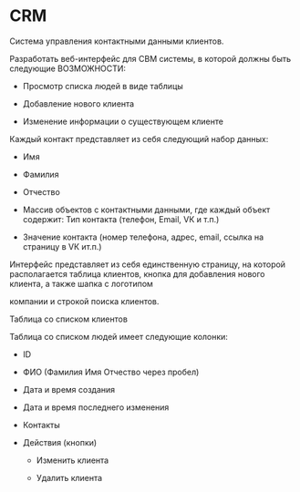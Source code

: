 # CRM

Система управления контактными
данными клиентов.

Разработать веб-интерфейс для СВМ системы, в которой должны быть следующие
ВОЗМОЖНОСТИ:

+ Просмотр списка людей в виде таблицы
+ Добавление нового клиента

+ Изменение информации о существующем клиенте

Каждый контакт представляет из себя следующий набор данных:

+ Имя

+ Фамилия

+ Отчество

+ Массив объектов с контактными данными, где каждый объект содержит:
   Тип контакта (телефон, Email, VК и т.п.)

+ Значение контакта (номер телефона, адрес, email, ссылка на страницу в VК ит.п.)

Интерфейс представляет из себя единственную страницу, на которой располагается
таблица клиентов, кнопка для добавления нового клиента, а также шапка с логотипом

компании и строкой поиска клиентов.

Таблица со списком клиентов

Таблица со списком людей имеет следующие колонки:
+ ID

+ ФИО (Фамилия Имя Отчество через пробел)

+ Дата и время создания
+ Дата и время последнего изменения
+ Контакты
+ Действия (кнопки)

  + Изменить клиента

  + Удалить клиента
